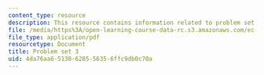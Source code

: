 ```yaml
---
content_type: resource
description: This resource contains information related to problem set 3.
file: /media/https%3A/open-learning-course-data-rc.s3.amazonaws.com/ec-722-special-topics-at-edgerton-center-developing-world-prosthetics-spring-2010/4da76aa65138628556356ffc9db0c70a_MITEC_722S10_pset3.pdf
file_type: application/pdf
resourcetype: Document
title: Problem set 3
uid: 4da76aa6-5138-6285-5635-6ffc9db0c70a
---
```

